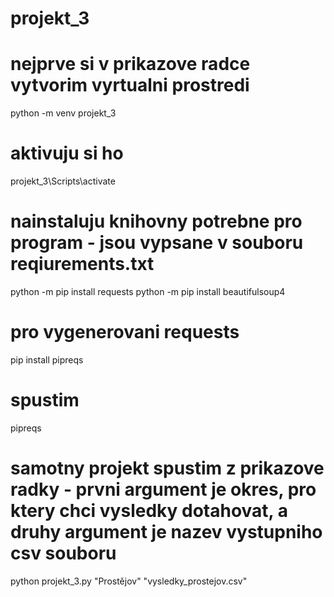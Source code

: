 # projekt_3

# nejprve si v prikazove radce vytvorim vyrtualni prostredi
python -m venv projekt_3
# aktivuju si ho
projekt_3\Scripts\activate
# nainstaluju knihovny potrebne pro program - jsou vypsane v souboru reqiurements.txt
python -m pip install requests
python -m pip install beautifulsoup4

# pro vygenerovani requests
pip install pipreqs
# spustim
pipreqs


# samotny projekt spustim z prikazove radky - prvni argument je okres, pro ktery chci vysledky dotahovat, a druhy argument je nazev vystupniho csv souboru
python projekt_3.py "Prostějov" "vysledky_prostejov.csv"
